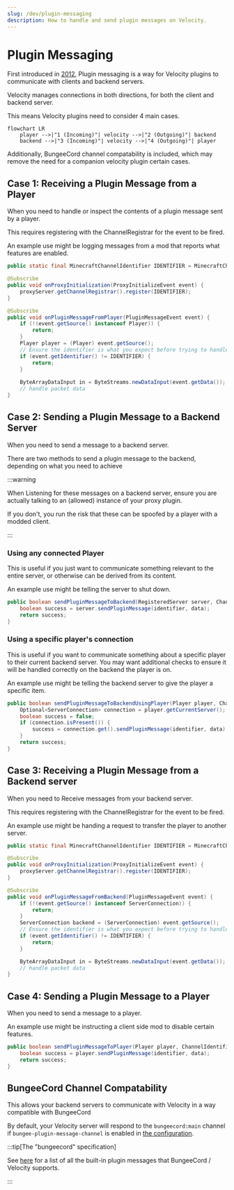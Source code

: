 ```yaml
---
slug: /dev/plugin-messaging
description: How to handle and send plugin messages on Velocity.
---
```


# Plugin Messaging

First introduced in [2012](https://web.archive.org/web/20220711204310/https://dinnerbone.com/blog/2012/01/13/minecraft-plugin-channels-messaging/),
Plugin messaging is a way for Velocity plugins to communicate with clients and backend servers. 

Velocity manages connections in both directions,
for both the client and backend server.

This means Velocity plugins need to consider 4 main cases. 

```mermaid
flowchart LR
    player -->|"1 (Incoming)"| velocity -->|"2 (Outgoing)"| backend
    backend -->|"3 (Incoming)"| velocity -->|"4 (Outgoing)"| player
```

Additionally, BungeeCord channel compatability is included, which may remove the need for a companion velocity plugin certain cases.

## Case 1: Receiving a Plugin Message from a Player

When you need to handle or inspect the contents of a plugin message sent by a player.

This requires registering with the ChannelRegistrar for the event to be fired.

An example use might be logging messages from a mod that reports what features are enabled.

```java
public static final MinecraftChannelIdentifier IDENTIFIER = MinecraftChannelIdentifier.from("custom:main");

@Subscribe
public void onProxyInitialization(ProxyInitializeEvent event) {
    proxyServer.getChannelRegistrar().register(IDENTIFIER);
}

@Subscribe
public void onPluginMessageFromPlayer(PluginMessageEvent event) {
    if (!(event.getSource() instanceof Player)) {
        return;
    }
    Player player = (Player) event.getSource();
    // Ensure the identifier is what you expect before trying to handle the data
    if (event.getIdentifier() != IDENTIFIER) {
        return;
    }
    
    ByteArrayDataInput in = ByteStreams.newDataInput(event.getData());
    // handle packet data
}
```


## Case 2: Sending a Plugin Message to a Backend Server

When you need to send a message to a backend server.

There are two methods to send a plugin message to the backend, depending on what you need to achieve

:::warning

When Listening for these messages on a backend server, ensure you are actually talking to an (allowed) instance of your proxy plugin.

If you don't, you run the risk that these can be spoofed by a player with a modded client.

:::

### Using any connected Player

This is useful if you just want to communicate something relevant to the entire server,
or otherwise can be derived from its content.


An example use might be telling the server to shut down.


```java
public boolean sendPluginMessageToBackend(RegisteredServer server, ChannelIdentifier identifier, byte[] data) {
    boolean success = server.sendPluginMessage(identifier, data);
    return success;
}
```

### Using a specific player's connection

This is useful if you want to communicate something about a specific player to their current backend server.
You may want additional checks to ensure it will be handled correctly on the backend the player is on.

An example use might be telling the backend server to give the player a specific item.

```java
public boolean sendPluginMessageToBackendUsingPlayer(Player player, ChannelIdentifier identifier, byte[] data) {
    Optional<ServerConnection> connection = player.getCurrentServer();
    boolean success = false;
    if (connection.isPresent()) {
        success = connection.get().sendPluginMessage(identifier, data);
    }
    return success;
}
```

## Case 3: Receiving a Plugin Message from a Backend server

When you need to Receive messages from your backend server.

This requires registering with the ChannelRegistrar for the event to be fired.

An example use might be handing a request to transfer the player to another server.

```java
public static final MinecraftChannelIdentifier IDENTIFIER = MinecraftChannelIdentifier.from("custom:main");

@Subscribe
public void onProxyInitialization(ProxyInitializeEvent event) {
    proxyServer.getChannelRegistrar().register(IDENTIFIER);
}

@Subscribe
public void onPluginMessageFromBackend(PluginMessageEvent event) {
    if (!(event.getSource() instanceof ServerConnection)) {
        return;
    }
    ServerConnection backend = (ServerConnection) event.getSource();
    // Ensure the identifier is what you expect before trying to handle the data
    if (event.getIdentifier() != IDENTIFIER) {
        return;
    }

    ByteArrayDataInput in = ByteStreams.newDataInput(event.getData());
    // handle packet data
}
```
## Case 4: Sending a Plugin Message to a Player

When you need to send a message to a player.

An example use might be instructing a client side mod to disable certain features.

```java
public boolean sendPluginMessageToPlayer(Player player, ChannelIdentifier identifier, byte[] data) {
    boolean success = player.sendPluginMessage(identifier, data);
    return success;
}
```

## BungeeCord Channel Compatability

This allows your backend servers to communicate with Velocity
in a way compatible with BungeeCord

By default, your Velocity server will respond to the `bungeecord:main` channel if `bungee-plugin-message-channel` is enabled in [the configuration](/velocity/configuration#advanced-section).

:::tip[The "bungeecord" specification]

See [here](/paper/dev/plugin-messaging#bungeecord-plugin-message-types) for a list of all the built-in plugin messages that BungeeCord / Velocity supports.

:::
